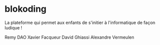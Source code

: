 # blokoding
La plateforme qui permet aux enfants de s'initier à l'informatique de façon ludique !

Remy DAO
Xavier Facqueur
David Ghiassi
Alexandre Vermeulen
